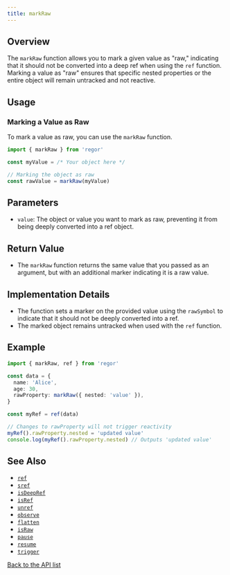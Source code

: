```yaml
---
title: markRaw
---
```



## Overview

The `markRaw` function allows you to mark a given value as "raw," indicating that it should not be converted into a deep ref when using the `ref` function. Marking a value as "raw" ensures that specific nested properties or the entire object will remain untracked and not reactive.

## Usage

### Marking a Value as Raw

To mark a value as raw, you can use the `markRaw` function.

```ts
import { markRaw } from 'regor'

const myValue = /* Your object here */

// Marking the object as raw
const rawValue = markRaw(myValue)
```

## Parameters

- `value`: The object or value you want to mark as raw, preventing it from being deeply converted into a ref object.

## Return Value

- The `markRaw` function returns the same value that you passed as an argument, but with an additional marker indicating it is a raw value.

## Implementation Details

- The function sets a marker on the provided value using the `rawSymbol` to indicate that it should not be deeply converted into a ref.
- The marked object remains untracked when used with the `ref` function.

## Example

```ts
import { markRaw, ref } from 'regor'

const data = {
  name: 'Alice',
  age: 30,
  rawProperty: markRaw({ nested: 'value' }),
}

const myRef = ref(data)

// Changes to rawProperty will not trigger reactivity
myRef().rawProperty.nested = 'updated value'
console.log(myRef().rawProperty.nested) // Outputs 'updated value'
```

## See Also

- [`ref`](ref.md)
- [`sref`](sref.md)
- [`isDeepRef`](isDeepRef.md)
- [`isRef`](isRef.md)
- [`unref`](unref.md)
- [`observe`](observe.md)
- [`flatten`](flatten.md)
- [`isRaw`](isRaw.md)
- [`pause`](pause.md)
- [`resume`](resume.md)
- [`trigger`](trigger.md)

[Back to the API list](regor-api.md)
